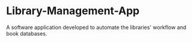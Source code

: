 # Library-Management-App

A software application developed to automate the libraries' workflow and book databases. 
